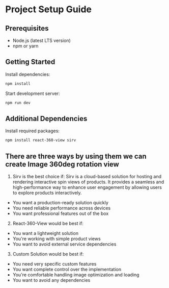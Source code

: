# Project Setup Guide

## Prerequisites
- Node.js (latest LTS version)
- npm or yarn

## Getting Started

Install dependencies:
```bash
npm install
```

Start development server:
```bash
npm run dev
```

## Additional Dependencies
Install required packages:
```bash
npm install react-360-view sirv
```

## There are three ways by using them we can create Image 360deg rotation view

1. Sirv is the best choice if:
   Sirv is a cloud-based solution for hosting and rendering interactive spin views of products. It provides a seamless and high-performance way to enhance user engagement by allowing users to explore products interactively.

- You want a production-ready solution quickly
- You need reliable performance across devices
- You want professional features out of the box


2. React-360-View would be best if:

- You want a lightweight solution
- You're working with simple product views
- You want to avoid external service dependencies


3. Custom Solution would be best if:

- You need very specific custom features
- You want complete control over the implementation
- You're comfortable handling image optimization and loading
- You want to avoid any dependencies



